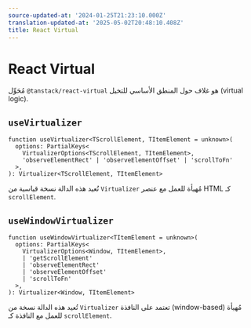 ```yaml
---
source-updated-at: '2024-01-25T21:23:10.000Z'
translation-updated-at: '2025-05-02T20:48:10.408Z'
title: React Virtual
---
```

# React Virtual

مُحَوِّل `@tanstack/react-virtual` هو غلاف حول المنطق الأساسي للتخيل (virtual logic).

## `useVirtualizer`

```tsx
function useVirtualizer<TScrollElement, TItemElement = unknown>(
  options: PartialKeys<
    VirtualizerOptions<TScrollElement, TItemElement>,
    'observeElementRect' | 'observeElementOffset' | 'scrollToFn'
  >,
): Virtualizer<TScrollElement, TItemElement>
```

تُعيد هذه الدالة نسخة قياسية من `Virtualizer` مُهيأة للعمل مع عنصر HTML كـ `scrollElement`.

## `useWindowVirtualizer`

```tsx
function useWindowVirtualizer<TItemElement = unknown>(
  options: PartialKeys<
    VirtualizerOptions<Window, TItemElement>,
    | 'getScrollElement'
    | 'observeElementRect'
    | 'observeElementOffset'
    | 'scrollToFn'
  >,
): Virtualizer<Window, TItemElement>
```

تُعيد هذه الدالة نسخة من `Virtualizer` تعتمد على النافذة (window-based) مُهيأة للعمل مع النافذة كـ `scrollElement`.
